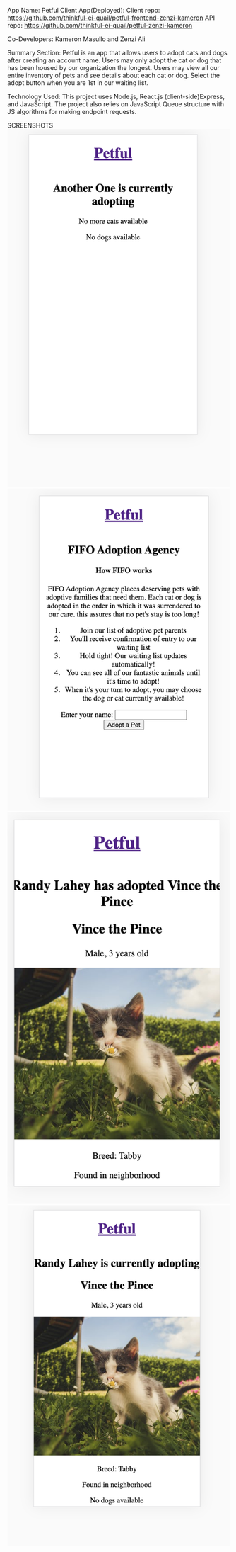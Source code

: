 App Name: Petful
Client App(Deployed):
Client repo: https://github.com/thinkful-ei-quail/petful-frontend-zenzi-kameron
API repo: https://github.com/thinkful-ei-quail/petful-zenzi-kameron

Co-Developers: Kameron Masullo and Zenzi Ali

Summary Section: Petful is an app that allows users to adopt cats and
dogs after creating an account name. Users may only adopt the cat or
dog that has been housed by our organization the longest. Users may
view all our entire inventory of pets and see details about each cat
or dog.
Select the adopt button when you are 1st in our waiting list.

Technology Used: This project uses Node.js,
React.js (client-side)Express, and JavaScript.
The project also relies on JavaScript Queue structure with
JS algorithms for making endpoint requests.

SCREENSHOTS
![No more pets available](https://github.com/thinkful-ei-quail/petful-frontend-zenzi-kameron/blob/clientFix/public/endofstorenomorepets.png)
![Landing Page](https://github.com/thinkful-ei-quail/petful-frontend-zenzi-kameron/blob/clientFix/public/landingpage.png)
![Another User Adopts a pet](https://github.com/thinkful-ei-quail/petful-frontend-zenzi-kameron/blob/clientFix/public/queueAdoptionConfirmation.png)
![Whos Currently Adopting](https://github.com/thinkful-ei-quail/petful-frontend-zenzi-kameron/blob/clientFix/public/whosadopingNow.png)
